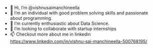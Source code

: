 - 👋 Hi, I’m @vishnusaimanchineella
- 👀 I’m an individual with good problem solving skills and passionate about programming.
- 🌱 I’m currently enthusiastic about Data Science.
- 💞️ I’m looking to collaborate with startup internships
- 📫 Checkout more about me in linkedin  https://www.linkedin.com/in/vishnu-sai-manchineella-500768195/

<!---
vishnusaimanchineella/vishnusaimanchineella is a ✨ special ✨ repository because its `README.md` (this file) appears on your GitHub profile.
You can click the Preview link to take a look at your changes.
--->
